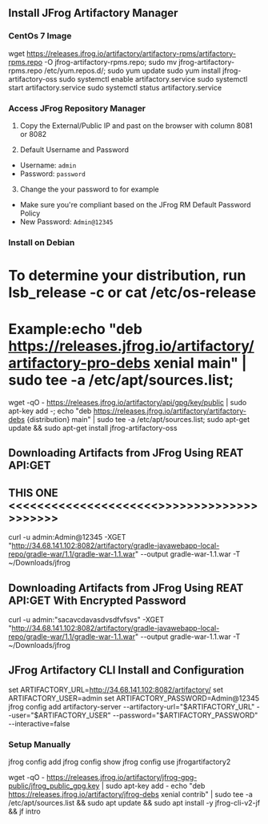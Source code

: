 ## Install JFrog Artifactory Manager
### CentOs 7 Image
wget https://releases.jfrog.io/artifactory/artifactory-rpms/artifactory-rpms.repo -O jfrog-artifactory-rpms.repo;
sudo mv jfrog-artifactory-rpms.repo /etc/yum.repos.d/;
sudo yum update
sudo yum install jfrog-artifactory-oss
sudo systemctl enable artifactory.service
sudo systemctl start artifactory.service
sudo systemctl status artifactory.service

### Access JFrog Repository Manager
1. Copy the External/Public IP and past on the browser with column 8081 or 8082

2. Default Username and Password
- Username: `admin`
- Password: `password`

3. Change the your password to for example
- Make sure you're compliant based on the JFrog RM Default Password Policy
- New Password: `Admin@12345`




### Install on Debian
# To determine your distribution, run lsb_release -c or cat /etc/os-release
# Example:echo "deb https://releases.jfrog.io/artifactory/artifactory-pro-debs xenial main" | sudo tee -a /etc/apt/sources.list;
wget -qO - https://releases.jfrog.io/artifactory/api/gpg/key/public | sudo apt-key add -;
echo "deb https://releases.jfrog.io/artifactory/artifactory-debs {distribution} main" | sudo tee -a /etc/apt/sources.list;
sudo apt-get update && sudo apt-get install jfrog-artifactory-oss


## Downloading Artifacts from JFrog Using REAT API:GET
## THIS ONE <<<<<<<<<<<<<<<<<<<<<>>>>>>>>>>>>>>>>>>>>>
curl -u admin:Admin@12345 -XGET "http://34.68.141.102:8082/artifactory/gradle-javawebapp-local-repo/gradle-war/1.1/gradle-war-1.1.war" --output gradle-war-1.1.war -T ~/Downloads/jfrog

## Downloading Artifacts from JFrog Using REAT API:GET With Encrypted Password
curl -u admin:"sacavcdavasdvsdfvfsvs" -XGET "http://34.68.141.102:8082/artifactory/gradle-javawebapp-local-repo/gradle-war/1.1/gradle-war-1.1.war" --output gradle-war-1.1.war -T ~/Downloads/jfrog




























## JFrog Artifactory CLI Install and Configuration
set ARTIFACTORY_URL=http://34.68.141.102:8082/artifactory/
set ARTIFACTORY_USER=admin
set ARTIFACTORY_PASSWORD=Admin@12345
jfrog config add artifactory-server --artifactory-url="$ARTIFACTORY_URL" --user="$ARTIFACTORY_USER" --password="$ARTIFACTORY_PASSWORD" --interactive=false

### Setup Manually
jfrog config add
jfrog config show
jfrog config use jfrogartifactory2


wget -qO - https://releases.jfrog.io/artifactory/jfrog-gpg-public/jfrog_public_gpg.key | sudo apt-key add -
echo "deb https://releases.jfrog.io/artifactory/jfrog-debs xenial contrib" | sudo tee -a /etc/apt/sources.list &&    sudo apt update &&
sudo apt install -y jfrog-cli-v2-jf &&
jf intro